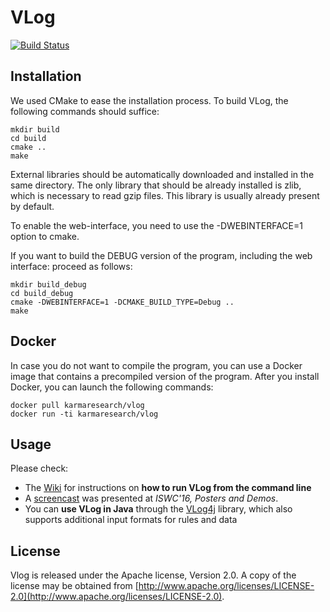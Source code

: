 # VLog

[![Build Status](https://travis-ci.org/karmaresearch/vlog.svg?branch=master)](https://travis-ci.org/karmaresearch/vlog)

## Installation 

We used CMake to ease the installation process. To build VLog, the following
commands should suffice:

```
mkdir build
cd build
cmake ..
make
```

External libraries should be automatically downloaded and installed in the same directory. The only library that should be already installed is zlib, which is necessary to read gzip files. This library is usually already present by default.

To enable the web-interface, you need to use the -DWEBINTERFACE=1 option to cmake.

If you want to build the DEBUG version of the program, including the web interface: proceed as follows:

```
mkdir build_debug
cd build_debug
cmake -DWEBINTERFACE=1 -DCMAKE_BUILD_TYPE=Debug ..
make
```

## Docker

In case you do not want to compile the program, you can use a Docker image that
contains a precompiled version of the program. After you install Docker, you can launch
the following commands:

```
docker pull karmaresearch/vlog
docker run -ti karmaresearch/vlog
```

## Usage

Please check:
* The [Wiki](https://github.com/karmaresearch/vlog/wiki) for instructions on **how to run VLog from the command line**
* A [screencast](https://iccl.inf.tu-dresden.de/w/images/1/18/Vlog-demo-iswc2016.mp4) was presented at *ISWC'16, Posters and Demos*.
* You can **use VLog in Java** through the [VLog4j](https://github.com/knowsys/vlog4j) library, which also supports additional input formats for rules and data

## License

Vlog is released under the Apache license, Version 2.0.  A copy of the license may be obtained
from [http://www.apache.org/licenses/LICENSE-2.0](http://www.apache.org/licenses/LICENSE-2.0).
